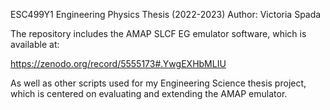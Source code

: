 ESC499Y1 Engineering Physics Thesis (2022-2023)
Author: Victoria Spada

The repository includes the AMAP SLCF EG emulator software, which is available at:

https://zenodo.org/record/5555173#.YwgEXHbMLIU 

As well as other scripts used for my Engineering Science thesis project, which is centered on evaluating and extending the AMAP emulator.



